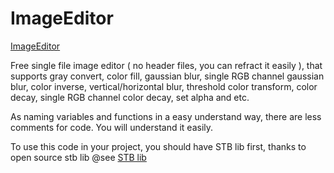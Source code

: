 # ImageEditor
[ImageEditor](https://github.com/JuneColor/ImageEditor)

Free single file image editor ( no header files, you can refract it easily ), that supports gray convert, color fill, gaussian blur, single RGB channel gaussian blur, color inverse, vertical/horizontal blur, threshold color transform, color decay, single RGB channel color decay, set alpha and etc.

As naming variables and functions in a easy understand way, there are less comments for code. You will understand it easily.

To use this code in your project, you should have STB lib first, thanks to open source stb lib @see [STB lib](https://github.com/nothings/stb)

